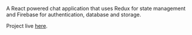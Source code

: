A React powered chat application that uses Redux for state management and Firebase for authentication, database and storage.

Project live [here](https://chat-app-daa67.web.app/login).

